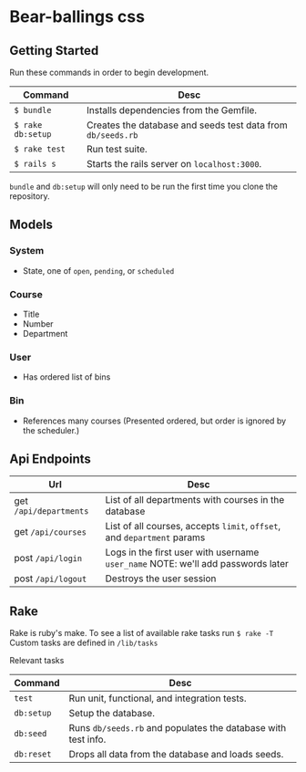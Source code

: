 # Bear-ballings css

## Getting Started

Run these commands in order to begin development.

| Command           | Desc                                                          |
| ----------------- | ------------------------------------------------------------- |
| `$ bundle`        | Installs dependencies from the Gemfile.                       |
| `$ rake db:setup` | Creates the database and seeds test data from `db/seeds.rb`   |
| `$ rake test`     | Run test suite.                                               |
| `$ rails s`       | Starts the rails server on `localhost:3000`.                  |

`bundle` and `db:setup` will only need to be run the first time you clone
the repository.

## Models

### System
 - State, one of `open`, `pending`, or `scheduled`

### Course
 - Title
 - Number
 - Department

### User
 -  Has ordered list of bins

### Bin

 - References many courses
   (Presented ordered, but order is ignored by the scheduler.)

## Api Endpoints

| Url                    | Desc |
| ---------------------- | ------------------------------------------------------------------------------- |
| get `/api/departments` | List of all departments with courses in the database                            |
| get `/api/courses`     | List of all courses, accepts `limit`, `offset`, and `department` params         |
| post `/api/login`      | Logs in the first user with username `user_name` NOTE: we'll add passwords later |
| post `/api/logout`     | Destroys the user session                                                       |

## Rake

Rake is ruby's make.
To see a list of available rake tasks run `$ rake -T`
Custom tasks are defined in `/lib/tasks`

Relevant tasks

| Command    | Desc                                                          |
| ---------- | ------------------------------------------------------------- |
| `test`     | Run unit, functional, and integration tests.                  |
| `db:setup` | Setup the database.                                           |
| `db:seed`  | Runs `db/seeds.rb` and populates the database with test info. |
| `db:reset` | Drops all data from the database and loads seeds.             |
